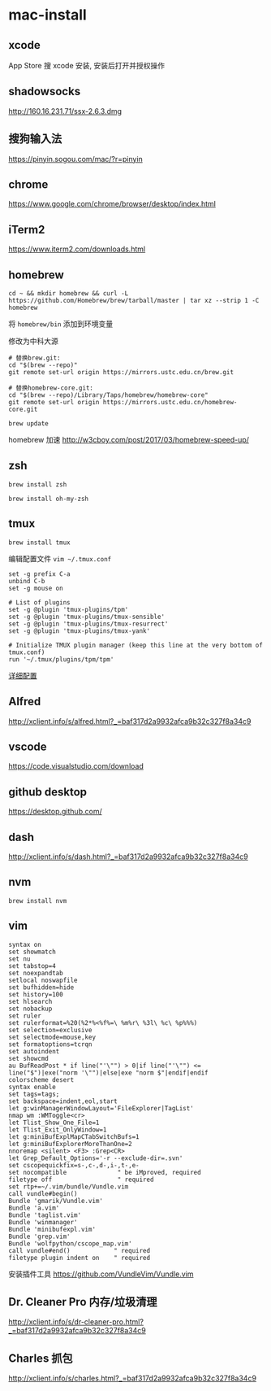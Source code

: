 # mac-install

## xcode

App Store 搜 xcode 安装, 安装后打开并授权操作

## shadowsocks

<http://160.16.231.71/ssx-2.6.3.dmg>

## 搜狗输入法

<https://pinyin.sogou.com/mac/?r=pinyin>

## chrome

<https://www.google.com/chrome/browser/desktop/index.html>

## iTerm2

<https://www.iterm2.com/downloads.html>

## homebrew

`cd ~ && mkdir homebrew && curl -L https://github.com/Homebrew/brew/tarball/master | tar xz --strip 1 -C homebrew`

将 `homebrew/bin` 添加到环境变量

修改为中科大源
```
# 替换brew.git:
cd "$(brew --repo)"
git remote set-url origin https://mirrors.ustc.edu.cn/brew.git

# 替换homebrew-core.git:
cd "$(brew --repo)/Library/Taps/homebrew/homebrew-core"
git remote set-url origin https://mirrors.ustc.edu.cn/homebrew-core.git

brew update
```

homebrew 加速 <http://w3cboy.com/post/2017/03/homebrew-speed-up/>

## zsh

`brew install zsh`

`brew install oh-my-zsh`

## tmux

`brew install tmux`

编辑配置文件 `vim ~/.tmux.conf`
```
set -g prefix C-a
unbind C-b
set -g mouse on

# List of plugins
set -g @plugin 'tmux-plugins/tpm'
set -g @plugin 'tmux-plugins/tmux-sensible'
set -g @plugin 'tmux-plugins/tmux-resurrect'
set -g @plugin 'tmux-plugins/tmux-yank'

# Initialize TMUX plugin manager (keep this line at the very bottom of tmux.conf)
run '~/.tmux/plugins/tpm/tpm'
```

[详细配置](https://blog.suisuijiang.com/tmux-course-terminal-manage/)

## Alfred

<http://xclient.info/s/alfred.html?_=baf317d2a9932afca9b32c327f8a34c9>

## vscode

<https://code.visualstudio.com/download>

## github desktop

<https://desktop.github.com/>

## dash

<http://xclient.info/s/dash.html?_=baf317d2a9932afca9b32c327f8a34c9>

## nvm

`brew install nvm`

## vim

```
syntax on
set showmatch
set nu
set tabstop=4
set noexpandtab
setlocal noswapfile
set bufhidden=hide
set history=100
set hlsearch
set nobackup
set ruler
set rulerformat=%20(%2*%<%f%=\ %m%r\ %3l\ %c\ %p%%%)
set selection=exclusive
set selectmode=mouse,key
set formatoptions=tcrqn
set autoindent
set showcmd
au BufReadPost * if line("'\"") > 0|if line("'\"") <= line("$")|exe("norm '\"")|else|exe "norm $"|endif|endif
colorscheme desert
syntax enable
set tags=tags;
set backspace=indent,eol,start
let g:winManagerWindowLayout='FileExplorer|TagList'
nmap wm :WMToggle<cr>
let Tlist_Show_One_File=1
let Tlist_Exit_OnlyWindow=1
let g:miniBufExplMapCTabSwitchBufs=1
let g:miniBufExplorerMoreThanOne=2
nnoremap <silent> <F3> :Grep<CR>
let Grep_Default_Options='-r --exclude-dir=.svn'
set cscopequickfix=s-,c-,d-,i-,t-,e-
set nocompatible              " be iMproved, required
filetype off                  " required
set rtp+=~/.vim/bundle/Vundle.vim
call vundle#begin()
Bundle 'gmarik/Vundle.vim'
Bundle 'a.vim'
Bundle 'taglist.vim'
Bundle 'winmanager'
Bundle 'minibufexpl.vim'
Bundle 'grep.vim'
Bundle 'wolfpython/cscope_map.vim'
call vundle#end()            " required
filetype plugin indent on    " required
```

安装插件工具 <https://github.com/VundleVim/Vundle.vim>

## Dr. Cleaner Pro 内存/垃圾清理

<http://xclient.info/s/dr-cleaner-pro.html?_=baf317d2a9932afca9b32c327f8a34c9>

## Charles 抓包

<http://xclient.info/s/charles.html?_=baf317d2a9932afca9b32c327f8a34c9>

